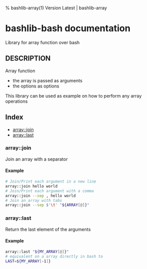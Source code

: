 % bashlib-array(1) Version Latest | bashlib-array
# bashlib-bash documentation

Library for array function over bash

## DESCRIPTION

Array function
* the array is passed as arguments
* the options as options

This library can be used as example on how to perform any array operations

## Index

* [array::join](#arrayjoin)
* [array::last](#arraylast)

### array::join

Join an array with a separator

#### Example

```bash
# Join/Print each argument in a new line
array::join hello world
# Join/Print each argument with a comma
array::join --sep , hello world
# Join an array with tabs
array::join --sep $'\t' "${ARRAY[@]}"
```

### array::last

Return the last element of the arguments

#### Example

```bash
array::last "${MY_ARRAY[@]}"
# equivalent on a array directly in bash to
LAST=${MY_ARRAY[-1]}
```

